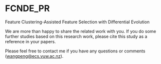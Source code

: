 # FCNDE_PR
Feature Clustering-Assisted Feature Selection with Differential Evolution

We are more than happy to share the related work with you. If you do some further studies based on this research work, please cite this study as a reference in your papers.

Please feel free to contact me if you have any questions or comments (wangpeng@ecs.vuw.ac.nz).
